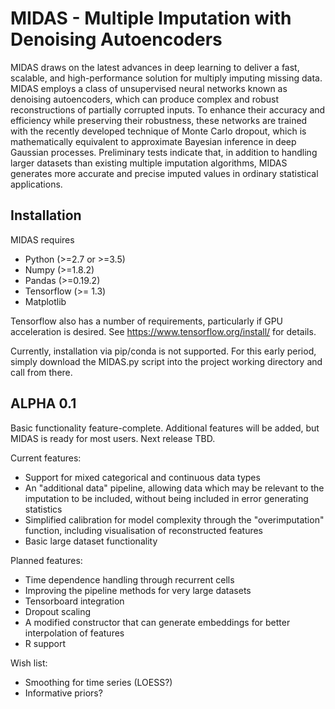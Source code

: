 # MIDAS - Multiple Imputation with Denoising Autoencoders

MIDAS draws on the latest advances in deep learning to deliver a fast, scalable, and high-performance solution for multiply imputing missing data. MIDAS employs a class of unsupervised neural networks known as denoising autoencoders, which can produce complex and robust reconstructions of partially corrupted inputs. To enhance their accuracy and efficiency while preserving their robustness, these networks are trained with the recently developed technique of Monte Carlo dropout, which is mathematically equivalent to approximate Bayesian inference in deep Gaussian processes. Preliminary tests indicate that, in addition to handling larger datasets than existing multiple imputation algorithms, MIDAS generates more accurate and precise imputed values in ordinary statistical applications.


Installation
------------

MIDAS requires
- Python (>=2.7 or >=3.5)
- Numpy (>=1.8.2)
- Pandas (>=0.19.2)
- Tensorflow (>= 1.3)
- Matplotlib

Tensorflow also has a number of requirements, particularly if GPU acceleration is desired. See https://www.tensorflow.org/install/ for details.

Currently, installation via pip/conda is not supported. For this early period, simply download the MIDAS.py script into the project working directory and call from there.


ALPHA 0.1
---------

Basic functionality feature-complete. Additional features will be added, but MIDAS is ready for most users. Next release TBD.


Current features:
- Support for mixed categorical and continuous data types
- An "additional data" pipeline, allowing data which may be relevant to the imputation to be included, without being included in error generating statistics
- Simplified calibration for model complexity through the "overimputation" function, including visualisation of reconstructed features
- Basic large dataset functionality
 
Planned features:
- Time dependence handling through recurrent cells
- Improving the pipeline methods for very large datasets
- Tensorboard integration
- Dropout scaling
- A modified constructor that can generate embeddings for better interpolation of features
- R support

Wish list:
- Smoothing for time series (LOESS?)
- Informative priors?



